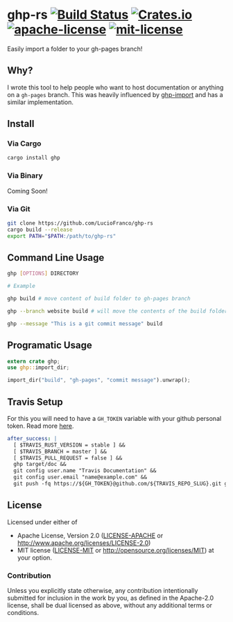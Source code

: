 # ghp-rs [![Build Status](https://travis-ci.org/LucioFranco/ghp-rs.svg?branch=master)](https://travis-ci.org/LucioFranco/ghp-rs) [![Crates.io](https://img.shields.io/crates/v/ghp.svg?maxAge=2592000)]() [![apache-license](https://img.shields.io/github/license/LucioFranco/ghp-rs.svg?maxAge=2592000)](https://github.com/LucioFranco/ghp-rs/blob/master/LICENSE-APACHE) [![mit-license](https://img.shields.io/badge/license-MIT%20License-blue.svg)](https://github.com/LucioFranco/ghp-rs/blob/master/LICENSE-MIT)
Easily import a folder to your gh-pages branch!

## Why?
I wrote this tool to help people who want to host documentation or anything on a `gh-pages` branch. This was heavily influenced by [ghp-import](https://github.com/davisp/ghp-import) and has a similar implementation.

## Install

### Via Cargo

```bash
cargo install ghp
```

### Via Binary
Coming Soon!

### Via Git

```bash
git clone https://github.com/LucioFranco/ghp-rs
cargo build --release
export PATH="$PATH:/path/to/ghp-rs"
```

## Command Line Usage
```bash
ghp [OPTIONS] DIRECTORY

# Example

ghp build # move content of build folder to gh-pages branch

ghp --branch website build # will move the contents of the build folder to the website branch

ghp --message "This is a git commit message" build
```

## Programatic Usage
```rust
extern crate ghp;
use ghp::import_dir;

import_dir("build", "gh-pages", "commit message").unwrap();
```

## Travis Setup
For this you will need to have a `GH_TOKEN` variable with your github personal token. Read more [here](http://www.hoverbear.org/2015/03/07/rust-travis-github-pages/).

```yaml
after_success: |
  [ $TRAVIS_RUST_VERSION = stable ] &&
  [ $TRAVIS_BRANCH = master ] &&
  [ $TRAVIS_PULL_REQUEST = false ] &&  
  ghp target/doc &&
  git config user.name "Travis Documentation" &&
  git config user.email "name@example.com" &&
  git push -fq https://${GH_TOKEN}@github.com/${TRAVIS_REPO_SLUG}.git gh-pages
```

## License

Licensed under either of
 * Apache License, Version 2.0 ([LICENSE-APACHE](LICENSE-APACHE) or http://www.apache.org/licenses/LICENSE-2.0)
 * MIT license ([LICENSE-MIT](LICENSE-MIT) or http://opensource.org/licenses/MIT)
at your option.

### Contribution

Unless you explicitly state otherwise, any contribution intentionally submitted
for inclusion in the work by you, as defined in the Apache-2.0 license, shall be dual licensed as above, without any
additional terms or conditions.
